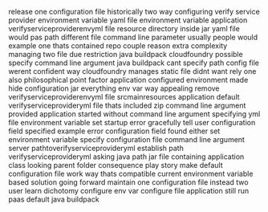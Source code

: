 release one configuration file historically two way configuring verify service provider environment variable yaml file environment variable application verifyserviceproviderenvyml file resource directory inside jar yaml file would pas path different file command line parameter usually people would example one thats contained repo couple reason extra complexity managing two file due restriction java buildpack cloudfoundry possible specify command line argument java buildpack cant specify path config file werent confident way cloudfoundry manages static file didnt want rely one also philosophical point factor application configured environment made hide configuration jar everything env var way appealing remove verifyserviceproviderenvyml file srcmainresources application default verifyserviceprovideryml file thats included zip command line argument provided application started without command line argument specifying yml file environment variable set startup error gracefully tell user configuration field specified example error configuration field found either set environment variable specify configuration file command line argument server pathtoverifyserviceprovideryml establish path verifyserviceprovideryml asking java path jar file containing application class looking parent folder consequence play story make default configuration file work way thats compatible current environment variable based solution going forward maintain one configuration file instead two user learn dichotomy configure env var configure file application still run paas default java buildpack